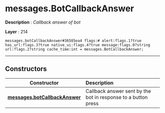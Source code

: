 # messages.BotCallbackAnswer

**Description** : *Callback answer of bot*

**Layer** : 214

```tl
messages.botCallbackAnswer#36585ea4 flags:# alert:flags.1?true has_url:flags.3?true native_ui:flags.4?true message:flags.0?string url:flags.2?string cache_time:int = messages.BotCallbackAnswer;
```

---

## Constructors

| Constructor | Description |
| :---: | :--- |
| [**messages.botCallbackAnswer**](constructor/messages.botCallbackAnswer) | Callback answer sent by the bot in response to a button press |